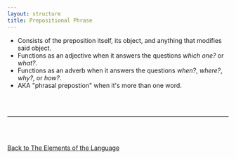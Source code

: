 ```yaml
---
layout: structure
title: Prepositional Phrase
---
```


* Consists of the preposition itself, its object, and anything that modifies said object.  
* Functions as an adjective when it answers the questions *which one?* or *what?*.  
* Functions as an adverb when it answers the questions *when?*, *where?*, *why?*, or *how?*.  
* AKA "phrasal prepostion" when it's more than one word.     



<br/>
<br/>

---

<br/>
<br/>

[Back to The Elements of the Language]({{site.baseurl}}/structures/the-elements-of-the-language)

